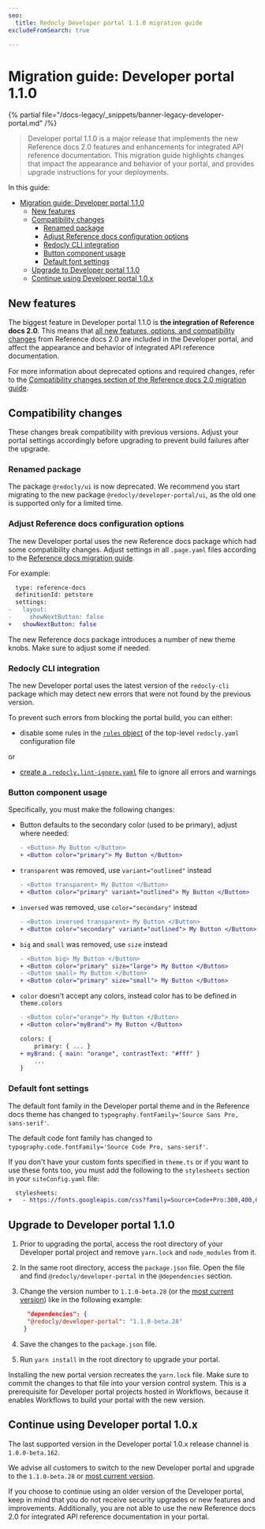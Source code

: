 ```yaml
---
seo:
  title: Redocly Developer portal 1.1.0 migration guide
excludeFromSearch: true

---
```


# Migration guide: Developer portal 1.1.0

{% partial file="/docs-legacy/_snippets/banner-legacy-developer-portal.md" /%}


> Developer portal 1.1.0 is a major release that implements the new Reference docs 2.0
> features and enhancements for integrated API reference documentation.
> This migration guide highlights changes that impact the appearance and behavior of your portal,
> and provides upgrade instructions for your deployments.


In this guide:

- [Migration guide: Developer portal 1.1.0](#migration-guide-developer-portal-110)
  - [New features](#new-features)
  - [Compatibility changes](#compatibility-changes)
    - [Renamed package](#renamed-package)
    - [Adjust Reference docs configuration options](#adjust-reference-docs-configuration-options)
    - [Redocly CLI integration](#redocly-cli-integration)
    - [Button component usage](#button-component-usage)
    - [Default font settings](#default-font-settings)
  - [Upgrade to Developer portal 1.1.0](#upgrade-to-developer-portal-110)
  - [Continue using Developer portal 1.0.x](#continue-using-developer-portal-10x)


## New features

The biggest feature in Developer portal 1.1.0 is **the integration of Reference docs 2.0**. This means that [all new features, options, and compatibility changes](../../api-reference-docs/guides/migration-guide-2-0.md) from Reference docs 2.0 are included in the Developer portal, and affect the appearance and behavior of integrated API reference documentation.

For more information about deprecated options and required changes, refer to the [Compatibility changes section of the Reference docs 2.0 migration guide](../../api-reference-docs/guides/migration-guide-2-0.md#compatibility-changes).


## Compatibility changes

These changes break compatibility with previous versions. Adjust your portal settings accordingly before upgrading to prevent build failures after the upgrade.

### Renamed package

The package `@redocly/ui` is now deprecated. We recommend you start migrating to the new package `@redocly/developer-portal/ui`, as the old one is supported only for a limited time.


### Adjust Reference docs configuration options

The new Developer portal uses the new Reference docs package which had some compatibility changes. Adjust settings in all `.page.yaml` files according to the [Reference docs migration guide](../../api-reference-docs/guides/migration-guide-2-0.md).

For example:

```diff
  type: reference-docs
  definitionId: petstore
  settings:
-   layout:
-     showNextButton: false
+   showNextButton: false
```

The new Reference docs package introduces a number of new theme knobs. Make sure to adjust some if needed.

### Redocly CLI integration

The new Developer portal uses the latest version of the `redocly-cli` package which may detect new errors that were not found by the previous version.

To prevent such errors from blocking the portal build, you can either:

- disable some rules in the [`rules` object](/docs/cli/rules) of the top-level `redocly.yaml` configuration file

or

- [create a `.redocly.lint-ignore.yaml`](/docs/cli/commands/lint#generate-ignore-file) file to ignore all errors and warnings


### Button component usage

Specifically, you must make the following changes:

- Button defaults to the secondary color (used to be primary), adjust where needed:

  ```diff
  - <Button> My Button </Button>
  + <Button color="primary"> My Button </Button>
  ```

- `transparent` was removed, use `variant="outlined"` instead

  ```diff
  - <Button transparent> My Button </Button>
  + <Button color="primary" variant="outlined"> My Button </Button>
  ```

- `inversed` was removed, use `color="secondary"` instead

  ```diff
  - <Button inversed transparent> My Button </Button>
  + <Button color="secondary" variant="outlined"> My Button </Button>
  ```

- `big` and `small` was removed, use `size` instead

  ```diff
  - <Button big> My Button </Button>
  + <Button color="primary" size="large"> My Button </Button>
  - <Button small> My Button </Button>
  + <Button color="primary" size="small"> My Button </Button>
  ```

- `color` doesn't accept any colors, instead color has to be defined in `theme.colors`

  ```diff page.md
  - <Button color="orange"> My Button </Button>
  + <Button color="myBrand"> My Button </Button>
  ```
  ```diff theme.ts
  colors: {
      primary: { ... }
  + myBrand: { main: "orange", contrastText: "#fff" }
      ...
  }
  ```

### Default font settings

The default font family in the Developer portal theme and in the Reference docs theme has changed to `typography.fontFamily='Source Sans Pro, sans-serif'`.

The default code font family has changed to `typography.code.fontFamily='Source Code Pro, sans-serif'`.

If you don't have your custom fonts specified in `theme.ts` or if you want to use these fonts too, you must add the following to the `stylesheets` section in your `siteConfig.yaml` file:

```diff
  stylesheets:
+   - https://fonts.googleapis.com/css?family=Source+Code+Pro:300,400,600,700|Source+Code+Pro&display=swap`
```

## Upgrade to Developer portal 1.1.0

1. Prior to upgrading the portal, access the root directory of your Developer portal project and remove `yarn.lock` and `node_modules` from it.

2. In the same root directory, access the `package.json` file. Open the file and find `@redocly/developer-portal` in the `@dependencies` section.

3. Change the version number to `1.1.0-beta.28` (or the [most current version](../changelog.md)) like in the following example:

   ```json
     "dependencies": {
     "@redocly/developer-portal": "1.1.0-beta.28"
    }
   ```

3. Save the changes to the `package.json` file.

4. Run `yarn install` in the root directory to upgrade your portal.

Installing the new portal version recreates the `yarn.lock` file. Make sure to commit the changes to that file into your version control system. This is a prerequisite for Developer portal projects hosted in Workflows, because it enables Workflows to build your portal with the new version.


## Continue using Developer portal 1.0.x

The last supported version in the Developer portal 1.0.x release channel is `1.0.0-beta.162`.

We advise all customers to switch to the new Developer portal and upgrade to the `1.1.0-beta.28` or [most current version](../changelog.md).

If you choose to continue using an older version of the Developer portal, keep in mind that you do not receive security upgrades or new features and improvements. Additionally, you are not able to use the new Reference docs 2.0 for integrated API reference documentation in your portal.
